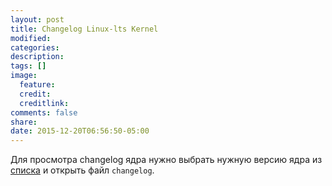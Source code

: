 ```yaml
---
layout: post
title: Changelog Linux-lts Kernel
modified:
categories: 
description:
tags: []
image:
  feature:
  credit:
  creditlink:
comments: false
share:
date: 2015-12-20T06:56:50-05:00
---
```


Для просмотра changelog ядра нужно выбрать нужную версию ядра из [списка](http://changelogs.ubuntu.com/changelogs/pool/main/l/linux-lts-utopic/) и открыть файл `changelog`.
